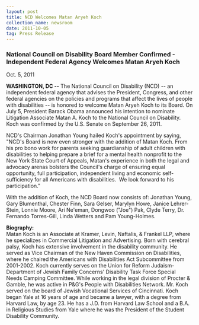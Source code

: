 ```yaml
---
layout: post
title: NCD Welcomes Matan Aryeh Koch
collection_name: newsroom
date: 2011-10-05
tag: Press Release
---
```

### **National Council on Disability Board Member Confirmed - Independent Federal Agency Welcomes Matan Aryeh Koch**

O﻿ct. 5, 2011

**WASHINGTON, DC --** The National Council on Disability (NCD) -- an independent federal agency that advises the President, Congress, and other federal agencies on the policies and programs that affect the lives of people with disabilities -- is honored to welcome Matan Aryeh Koch to its Board. On July 5, President Barack Obama announced his intention to nominate Litigation Associate Matan A. Koch to the National Council on Disability. Koch was confirmed by the U.S. Senate on September 26, 2011.

NCD's Chairman Jonathan Young hailed Koch's appointment by saying, "NCD's Board is now even stronger with the addition of Matan Koch. From his pro bono work for parents seeking guardianship of adult children with disabilities to helping prepare a brief for a mental health nonprofit to the New York State Court of Appeals, Matan's experience in both the legal and advocacy arenas bolsters the Council's charge of ensuring equal opportunity, full participation, independent living and economic self-sufficiency for all Americans with disabilities.  We look forward to his participation."

With the addition of Koch, the NCD Board now consists of: Jonathan Young, Gary Blumenthal, Chester Finn, Sara Gelser, Marylyn Howe, Janice Lehrer-Stein, Lonnie Moore, Ari Ne'eman, Dongwoo ("Joe") Pak, Clyde Terry, Dr. Fernando Torres-Gill, Linda Wetters and Pam Young-Holmes.

**Biography:**\
Matan Koch is an Associate at Kramer, Levin, Naftalis, & Frankel LLP, where he specializes in Commercial Litigation and Advertising. Born with cerebral palsy, Koch has extensive involvement in the disability community. He served as Vice Chairman of the New Haven Commission on Disabilities, where he chaired the Americans with Disabilities Act Subcommittee from 2001-2002. Koch currently serves on the Union for Reform Judaism-Department of Jewish Family Concerns' Disability Task Force Special Needs Camping Committee. While working in the legal division of Procter & Gamble, he was active in P&G's People with Disabilities Network. Mr. Koch served on the board of Jewish Vocational Services of Cincinnati. Koch began Yale at 16 years of age and became a lawyer, with a degree from Harvard Law, by age 23. He has a J.D. from Harvard Law School and a B.A. in Religious Studies from Yale where he was the President of the Student Disability Community.